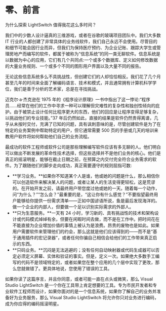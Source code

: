 # 零、前言

为什么探索 LightSwitch 值得我花这么多时间？

我们中的少数人设计逼真的三维游戏，或者在谷歌的玻璃项目团队中。我们大多数 IT 行业的人都创建了非常具体的业务线软件，我们自己永远不会使用。尽管目的和细节可能会因行业而异，但我们为保持医疗预约、为企业记账、跟踪大学生或管理房地产而编写的软件，都属于被称为“信息系统”的同一类无聊软件。信息系统是以数据为中心的应用，它们有几个共同点:一个或多个数据库、定义如何修改数据的大量业务规则、一个或多个不同的图形用户界面以及大量不同的报告。

无论这些信息系统多么不具挑战性，但创建它们的人却恰恰相反。我们花了几个月甚至几年的时间来全面了解编码语言、技术和模式，并且通常拥有计算机科学学位，我们是善于分析的艺术家，总是在寻找挑战。

迈克尔·a·杰克逊在 1975 年的《程序设计原理》一书中指出了这一悖论:“程序员……经常在他们的工作中寻求一种可以理解但灾难性的复杂性和独创性倾向的庇护。由于被禁止设计任何比程序更大的东西，他们的回应是让程序变得足够复杂，以挑战他们的专业技能。”37 年后仍然如此，直接的结果是软件仍然贵得离谱，几乎从未按时交付，充满了已知的问题，具有讽刺意味的是，尽管创建软件是为了在特定的业务案例中帮助特定的用户，但它通常需要 500 页的手册或几天的培训来教用户软件将如何帮助他们自己的业务流程。

最成功的软件工程师或软件公司是那些理解编写软件应该有多无聊的人。他们明白可以做出不断发展的革命性技术选择，但这些选择并不是他们业务的核心。他们是真正的摇滚明星，能够在截止日期之前，在预算之内交付完全符合业务需求的软件。为了跟随他们的脚步走向成功，真正需要遵守的规则屈指可数:

*   **学习业务。**如果你不知道某个人是谁，他或她的问题是什么，那么相信你可以创造软件来解决某人的问题，或者让某人的生活变得更轻松，这是荒谬的。在开始开发之前，请最终用户带您度过他或她的一天。随着每一个动作，问“为什么？”“怎么会？”最重要的是，“这让你有什么感觉？”不要指望最终用户能够给你提供一份需求清单——正如中国谚语所说，鱼是最后发现海洋的。做一个企业的内部人，但要做一个足以识别实际需求的外部人。
*   **只为生意服务。**一天有 24 小时，学习新的、具有挑战性的技术和架构设计或代码模式绰绰有余，但要在闲暇时间去做，而不是在工作中。把时间花在不能直接为企业增加价值的事情上被认为是浪费。昂贵的废物也是如此。如果用户需要软件来管理他们的约会，那么这就是他们应该得到的——而不是“基于通用插件的宏记录器”，或者任何你骗自己相信会给他们的工作带来真正启示的东西。
*   **只码业务。**沉闷是无法逃避的；没有任何自动映射器或代码生成器可以否定必须定义屏幕、实体和验证的事实。但是，定义一次。如果绝大多数手工编写的代码不是领域特定的，或者如果您在整个应用的几个层中实现了更改，那么您就做错了。更具体地说，您使用了错误的工具。

如果你读了这篇序言，并且你同意，或者可能一直在点头或微笑，那么 Visual Studio LightSwitch 是一个你在工具带上肯定想要的工具。专为市民开发者和专业软件工程师而设计，如果你面对的是一个信息系统，如果你了解自己的业务并准备好为业务服务，那么 Visual Studio LightSwitch 将允许你只对业务进行编码，成为你应得的编码摇滚明星。